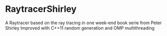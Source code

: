 # RaytracerShirley
A Raytracer based on the ray tracing in one week-end book serie from Peter Shirley
Improved with C++11 random generation and OMP multithreading
